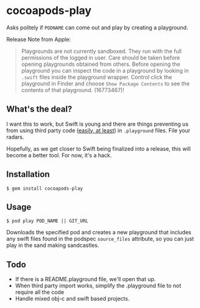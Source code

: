 # cocoapods-play

Asks politely if `PODNAME` can come out and play by creating a playground.

Release Note from Apple:

 > Playgrounds are not currently sandboxed. They run with the full permissions of the logged in user. Care should be taken before opening playgrounds obtained from others. Before opening the playground you can inspect the code in a playground by looking in `.swift` files inside the playground wrapper. Control click the playground in Finder and choose `Show Package Contents` to see the contents of that playground. (16773467)!

## What's the deal?

I want this to work, but Swift is young and there are things preventing us from using third party
code ([easily, at least](http://samdmarshall.com/blog/custom_frameworks_and_swift.html)) in
`.playground` files. File your radars.

Hopefully, as we get closer to Swift being finalized into a release, this will become a better tool. For
now, it's a hack.

## Installation

    $ gem install cocoapods-play

## Usage

    $ pod play POD_NAME || GIT_URL

Downloads the specified pod and creates a new playground that includes any swift files found in the podspec
`source_files` attribute, so you can just play in the sand making sandcastles.

## Todo

- If there is a README.playground file, we'll open that up.
- When third party import works, simplify the .playground file to not require all the code
- Handle mixed obj-c and swift based projects.
